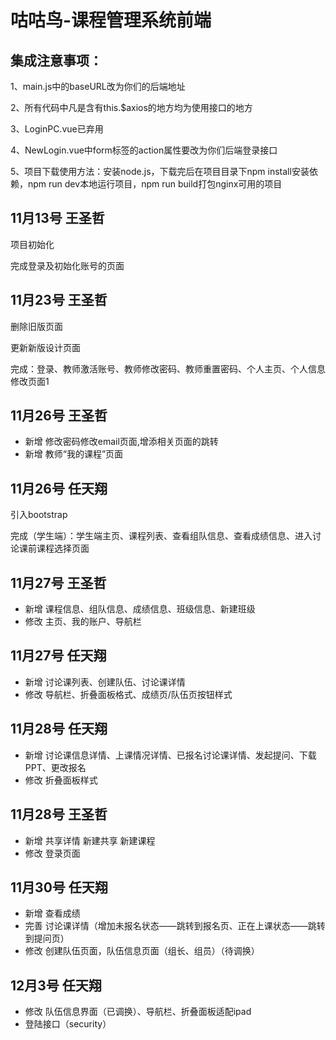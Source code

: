 ﻿# 咕咕鸟-课程管理系统前端
 
## 集成注意事项：

1、main.js中的baseURL改为你们的后端地址

2、所有代码中凡是含有this.$axios的地方均为使用接口的地方

3、LoginPC.vue已弃用

4、NewLogin.vue中form标签的action属性要改为你们后端登录接口
  
5、项目下载使用方法：安装node.js，下载完后在项目目录下npm install安装依赖，npm run dev本地运行项目，npm run build打包nginx可用的项目

## 11月13号 王圣哲

项目初始化

完成登录及初始化账号的页面

## 11月23号 王圣哲

删除旧版页面

更新新版设计页面

完成：登录、教师激活账号、教师修改密码、教师重置密码、个人主页、个人信息修改页面1

## 11月26号 王圣哲

+ 新增 修改密码修改email页面,增添相关页面的跳转
+ 新增 教师“我的课程”页面

## 11月26号 任天翔

引入bootstrap

完成（学生端）：学生端主页、课程列表、查看组队信息、查看成绩信息、进入讨论课前课程选择页面


## 11月27号 王圣哲

+ 新增 课程信息、组队信息、成绩信息、班级信息、新建班级
+ 修改 主页、我的账户、导航栏

## 11月27号 任天翔

+ 新增 讨论课列表、创建队伍、讨论课详情
+ 修改 导航栏、折叠面板格式、成绩页/队伍页按钮样式

## 11月28号 任天翔

+ 新增 讨论课信息详情、上课情况详情、已报名讨论课详情、发起提问、下载PPT、更改报名
+ 修改 折叠面板样式

## 11月28号 王圣哲
+ 新增 共享详情 新建共享 新建课程 
+ 修改 登录页面 

## 11月30号 任天翔

+ 新增 查看成绩
+ 完善 讨论课详情（增加未报名状态——跳转到报名页、正在上课状态——跳转到提问页）
+ 修改 创建队伍页面，队伍信息页面（组长、组员）（待调换）

## 12月3号 任天翔

+ 修改 队伍信息界面（已调换）、导航栏、折叠面板适配ipad
+ 登陆接口（security）
